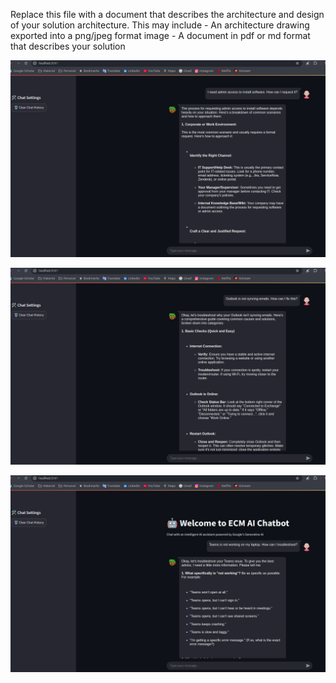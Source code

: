 Replace this file with a document that describes the architecture and design of your solution architecture. This may include
    - An architecture drawing exported into a png/jpeg format image
    - A document in pdf or md format that describes your solution

 ![alt text](image.png)
 
 ![alt text](image-1.png)

 ![alt text](image-2.png)